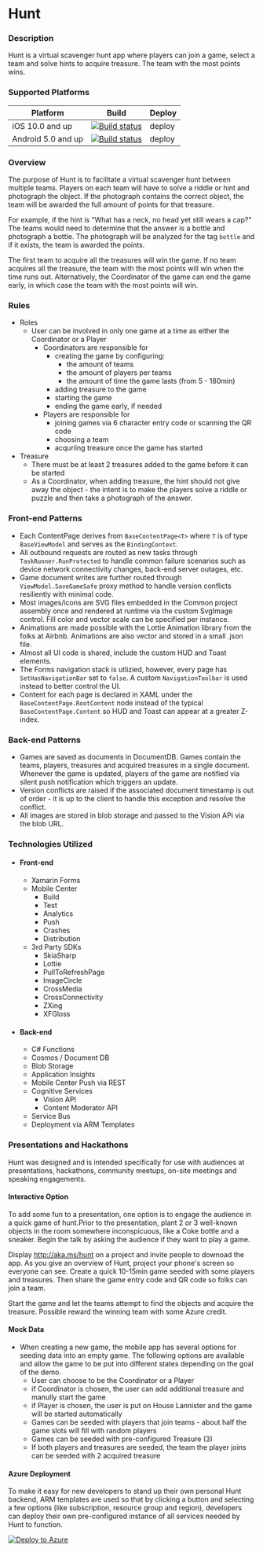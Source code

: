 # Hunt

### Description
Hunt is a virtual scavenger hunt app where players can join a game, select a team and solve hints to acquire treasure. The team with the most points wins.


### Supported Platforms

Platform | Build | Deploy
--- | --- | ---
iOS 10.0 and up | [![Build status](https://build.mobile.azure.com/v0.1/apps/e282924c-141c-4f66-8575-093291d8b5c1/branches/master/badge)](https://mobile.azure.com) | deploy
Android 5.0 and up | [![Build status](https://build.mobile.azure.com/v0.1/apps/61439d5f-9b86-461b-8128-738730c45b6b/branches/master/badge)](https://mobile.azure.com) | deploy



### Overview
The purpose of Hunt is to facilitate a virtual scavenger hunt between multiple teams. Players on each team will have to solve a riddle or hint and photograph the object. If the photograph contains the correct object, the team will be awarded the full amount of points for that treasure.

For example, if the hint is "What has a neck, no head yet still wears a cap?" The teams would need to determine that the answer is a bottle and photograph a bottle. The photograph will be analyzed for the tag `bottle` and if it exists, the team is awarded the points.

The first team to acquire all the treasures will win the game. If no team acquires all the treasure, the team with the most points will win when the time runs out. Alternatively, the Coordinator of the game can end the game early, in which case the team with the most points will win.


### Rules
  
* Roles
  * User can be involved in only one game at a time as either the Coordinator or a Player
    * Coordinators are responsible for
      * creating the game by configuring:
        * the amount of teams
        * the amount of players per teams
        * the amount of time the game lasts (from 5 - 180min)
      * adding treasure to the game
      * starting the game
      * ending the game early, if needed
    * Players are responsible for
      * joining games via 6 character entry code or scanning the QR code
      * choosing a team
      * acquriing treasure once the game has started
* Treasure
  * There must be at least 2 treasures added to the game before it can be started
  * As a Coordinator, when adding treasure, the hint should not give away the object - the intent is to make the players solve a riddle or puzzle and then take a photograph of the answer.
    

### Front-end Patterns
* Each ContentPage derives from `BaseContentPage<T>` where `T` is of type `BaseViewModel` and serves as the `BindingContext`.
* All outbound requests are routed as new tasks through `TaskRunner.RunProtected` to handle common failure scenarios such as device network connectivity changes, back-end server outages, etc.
* Game document writes are further routed through `ViewModel.SaveGameSafe` proxy method to handle version conflicts resiliently with minimal code.
* Most images/icons are SVG files embedded in the Common project assembly once and rendered at runtime via the custom SvgImage control. Fill color and vector scale can be specified per instance.
* Animations are made possible with the Lottie Animation library from the folks at Airbnb. Animations are also vector and stored in a small .json file.
* Almost all UI code is shared, include the custom HUD and Toast elements.
* The Forms navigation stack is utlizied, however, every page has `SetHasNavigationBar` set to `false`. A custom `NavigationToolbar` is used instead to better control the UI.
* Content for each page is declared in XAML under the `BaseContentPage.RootContent` node instead of the typical `BaseContentPage.Content` so HUD and Toast can appear at a greater Z-index.

### Back-end Patterns
* Games are saved as documents in DocumentDB. Games contain the teams, players, treasures and acquired treasures in a single document. Whenever the game is updated, players of the game are notified via silent push notification which triggers an update.
* Version conflicts are raised if the associated document timestamp is out of order - it is up to the client to handle this exception and resolve the conflict.
* All images are stored in blob storage and passed to the Vision APi via the blob URL.


### Technologies Utilized
* #### Front-end
  * Xamarin Forms
  * Mobile Center
    * Build
    * Test
    * Analytics
    * Push
    * Crashes
    * Distribution
  * 3rd Party SDKs
    * SkiaSharp
    * Lottie
    * PullToRefreshPage
    * ImageCircle
    * CrossMedia
    * CrossConnectivity
    * ZXing
    * XFGloss
    
* #### Back-end
  * C# Functions
  * Cosmos / Document DB
  * Blob Storage
  * Application Insights
  * Mobile Center Push via REST
  * Cognitive Services
    * Vision API
    * Content Moderator API
  * Service Bus
  * Deployment via ARM Templates


### Presentations and Hackathons

Hunt was designed and is intended specifically for use with audiences at presentations, hackathons, community meetups, on-site meetings and speaking engagements.

#### Interactive Option
To add some fun to a presentation, one option is to engage the audience in a quick game of hunt.Prior to the presentation, plant 2 or 3 well-known objects in the room somewhere inconspicuous, like a Coke bottle and a sneaker. Begin the talk by asking the audience if they want to play a game.

Display http://aka.ms/hunt on a project and invite people to downoad the app. As you give an overview of Hunt, project your phone's screen so everyone can see. Create a quick 10-15min game seeded with some players and treasures. Then share the game entry code and QR code so folks can join a team.

Start the game and let the teams attempt to find the objects and acquire the treasure. Possible reward the winning team with some Azure credit.


#### Mock Data
* When creating a new game, the mobile app has several options for seeding data into an empty game. The following options are available and allow the game to be put into different states depending on the goal of the demo.
  * User can choose to be the Coordinator or a Player
  * if Coordinator is chosen, the user can add additional treasure and manully start the game
  * if Player is chosen, the user is put on House Lannister and the game will be started automatically
  * Games can be seeded with players that join teams - about half the game slots will fill with random players
  * Games can be seeded with pre-configured Treasure (3)
  * If both players and treasures are seeded, the team the player joins can be seeded with 2 acquired treasure

#### Azure Deployment
To make it easy for new developers to stand up their own personal Hunt backend, ARM templates are used so that by clicking a button and selecting a few options (like subscription, resource group and region), developers can deploy their own pre-configured instance of all services needed by Hunt to function.

[![Deploy to Azure](https://azuredeploy.net/deploybutton.png)](https://azuredeploy.net/)

